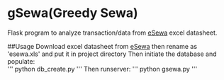 # gSewa(Greedy Sewa)
Flask program to analyze transaction/data from [eSewa](http://www.esewa.com.np) excel datasheet. 

##Usage
Download excel datasheet from [eSewa](http://www.esewa.com.np) then rename as 'esewa.xls' and put it in project directory
Then initiate the database and populate:  
'''
python db_create.py
'''
Then runserver:
''' 
python gsewa.py
'''
